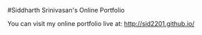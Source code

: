 #Siddharth Srinivasan's Online Portfolio

You can visit my online portfolio live at: http://sid2201.github.io/
